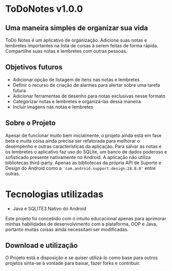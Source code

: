 # ToDoNotes v1.0.0

## Uma maneira simples de organizar sua vida
ToDo Notes é um aplicativo de organização. Adicione suas notas e lembretes importantes na lista de coisas à serem feitas de forma rápida. Compartilhe suas notas e lembretes com outras pessoas. 

## Objetivos futuros 
- Adicionar opção de listagem de itens nas notas e lembretes 
- Definir o recurso de criação de alarmes para alertar sobre uma tarefa futura
- Adicionar ferramentas de desenho para notas exclusivas nesse formato 
- Categorizar notas e lembretes e organizá-las dessa maneira 
- Incluir imagens nas notas e lembretes 

## Sobre o Projeto 
Apesar de funcionar muito bem inicialmente, o projeto ainda está em fase beta e muita coisa ainda precisa ser refatorada para melhorar o desempenho e outras características da aplicação. Para salvar as notas e os lembretes o aplicativo faz uso do SQLite, um banco de dados poderoso e sofisticado presente nativamente no Android.
A aplicação não utiliza bibliotecas third-party. Apenas as bibliotecas da própria API de Suporte e Design do Android como a ```'com.android.support:design:28.0.0'``` entre outras.

# Tecnologias utilizadas
- Java e SQLITE3 Nativo do Android

Este projeto foi concebido com o intuito educacional apenas para aprimorar minhas habilidades de desenvolvimento com a plataforma, OOP e Java, portanto muitas coisas ainda necessitam ser modificadas. 

## Download e utilização  
O Projeto está a disposição e se quiser utilizá-lo como base para outros projetos sinta-se à vontade para baixar, fazer forks e contribuir.

